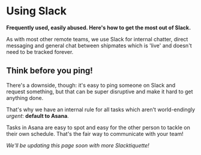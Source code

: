 # Using Slack

__Frequently used, easily abused. Here's how to get the most out of Slack.__

As with most other remote teams, we use Slack for internal chatter, direct messaging and general chat between shipmates which is 'live' and doesn't need to be tracked forever.

## Think before you ping!

There's a downside, though: it's easy to ping someone on Slack and request something, but that can be super disruptive and make it hard to get anything done.

That's why we have an internal rule for all tasks which aren't world-endingly _urgent_: __default to Asana__.

Tasks in Asana are easy to spot and easy for the other person to tackle on their own schedule. That's the fair way to communicate with your team!

_We'll be updating this page soon with more Slacktiquette!_
